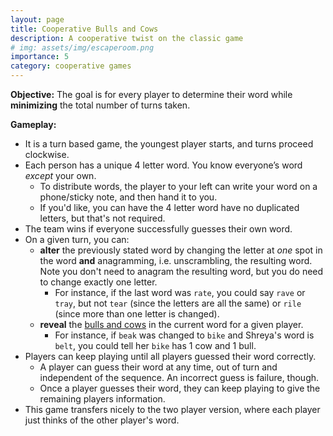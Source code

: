 ```yaml
---
layout: page
title: Cooperative Bulls and Cows
description: A cooperative twist on the classic game
# img: assets/img/escaperoom.png
importance: 5
category: cooperative games
---
```


**Objective:** The goal is for every player to determine their word while **minimizing** the total number of turns taken.

**Gameplay:** 
- It is a turn based game, the youngest player starts, and turns proceed clockwise.
- Each person has a unique 4 letter word. You know everyone’s word *except* your own. 
    - To distribute words, the player to your left can write your word on a phone/sticky note, and then hand it to you.
    - If you'd like, you can have the 4 letter word have no duplicated letters, but that's not required.
- The team wins if everyone successfully guesses their own word.
- On a given turn, you can:
    - **alter** the previously stated word by changing the letter at *one* spot in the word **and** anagramming, i.e. unscrambling, the resulting word. Note you don't need to anagram the resulting word, but you do need to change exactly one letter.
        - For instance, if the last word was `rate`, you could say `rave` or `tray`, but not `tear` (since the letters are all the same) or `rile` (since more than one letter is changed). 
    - **reveal** the [bulls and cows](https://en.wikipedia.org/wiki/Bulls_and_Cows#The_word_version) in the current word for a given player.
         - For instance, if `beak` was changed to `bike` and Shreya's word is `belt`, you could tell her `bike` has 1 cow and 1 bull.
- Players can keep playing until all players guessed their word correctly. 
    - A player can guess their word at any time, out of turn and independent of the sequence. An incorrect guess is failure, though.
    - Once a player guesses their word, they can keep playing to give the remaining players information.
- This game transfers nicely to the two player version, where each player just thinks of the other player's word. 
